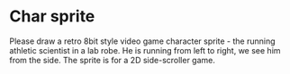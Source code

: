 # Char sprite

Please draw a retro 8bit style video game character sprite - the running athletic scientist in a lab robe. He is running from left to right, we see him from the side. The sprite is for a 2D side-scroller game.